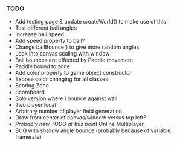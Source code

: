 ### TODO

- Add testing page & update createWorld() to make use of this
- Test different ball angles
- Increase ball speed
- Add speed property to ball?
- Change ballBounce() to give more random angles
- Look into canvas scaling with window
- Ball bounces are effected by Paddle movement
- Paddle bound to zone
- Add color property to game object constructor
- Expose color changing for all classes 
- Scoring Zone
- Scoreboard
- Solo version where I bounce against wall
- Two player local
- Arbitrary number of player field generation
- Draw from center of canvas/window versus top left?
- _Probably new TODO at this point_ Online Multiplayer
- BUG with shallow angle bounce (probably because of variable framerate)
